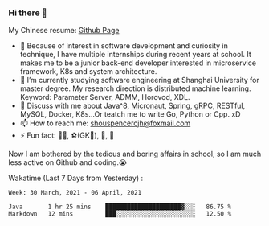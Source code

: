 ### Hi there 👋

My Chinese resume: [Github Page](https://spencercjh.github.io/resume/)

- 🔭 Because of interest in software development and curiosity in technique, I have multiple internships during recent years at school. It makes me to be a junior back-end developer interested in microservice framework, K8s and system architecture.
- 🌱 I’m currently studying software engineering at Shanghai University for master degree. My research direction is distributed machine learning. Keyword: Parameter Server, ADMM, Horovod, XDL.
- 💬 Discuss with me about Java^8, [Micronaut](http://micronaut.io/), Spring, gRPC, RESTful, MySQL, Docker, K8s...Or teatch me to write Go, Python or Cpp. xD
- 📫 How to reach me: shouspencercjh@foxmail.com
- ⚡ Fun fact: 🚴‍♂️, ⚽(GK🥅), 🏓, 🏸

Now I am bothered by the tedious and boring affairs in school, so I am much less active on Github and coding.😭

Wakatime (Last 7 Days from Yesterday) :

<!--START_SECTION:waka-->
```text
Week: 30 March, 2021 - 06 April, 2021

Java       1 hr 25 mins    █████████████████████▓░░░   86.75 % 
Markdown   12 mins         ███░░░░░░░░░░░░░░░░░░░░░░   12.50 % 
```
<!--END_SECTION:waka-->
